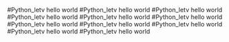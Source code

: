 #Python_letv hello world
#Python_letv hello world
#Python_letv hello world
#Python_letv hello world
#Python_letv hello world
#Python_letv hello world
#Python_letv hello world
#Python_letv hello world
#Python_letv hello world
#Python_letv hello world
#Python_letv hello world
